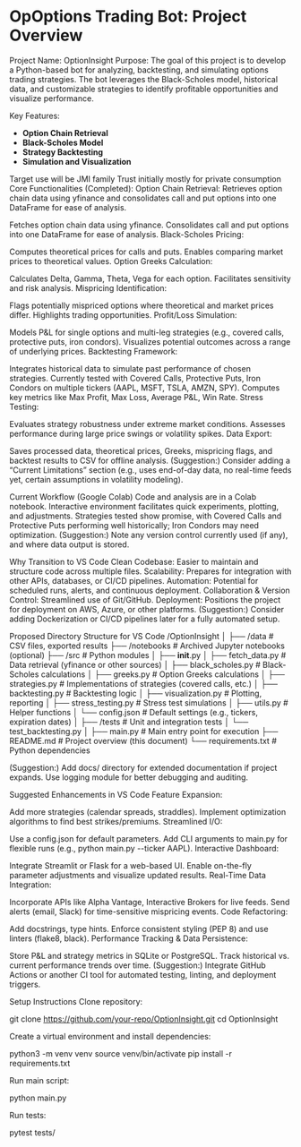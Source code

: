 # OpOptions Trading Bot: Project Overview
Project Name:
OptionInsight 
Purpose:
The goal of this project is to develop a Python-based bot for analyzing, backtesting, and simulating options trading strategies. The bot leverages the Black-Scholes model, historical data, and customizable strategies to identify profitable opportunities and visualize performance.

Key Features:

*   **Option Chain Retrieval**
*   **Black-Scholes Model**
*   **Strategy Backtesting**
*   **Simulation and Visualization**


Target use will be JMI family Trust initially mostly for private consumption 
Core Functionalities (Completed):
Option Chain Retrieval: 
Retrieves option chain data using yfinance and consolidates call and put options into one DataFrame for ease of analysis.

Fetches option chain data using yfinance.
Consolidates call and put options into one DataFrame for ease of analysis.
Black-Scholes Pricing:


Computes theoretical prices for calls and puts.
Enables comparing market prices to theoretical values.
Option Greeks Calculation:


Calculates Delta, Gamma, Theta, Vega for each option.
Facilitates sensitivity and risk analysis.
Mispricing Identification:


Flags potentially mispriced options where theoretical and market prices differ.
Highlights trading opportunities.
Profit/Loss Simulation:


Models P&L for single options and multi-leg strategies (e.g., covered calls, protective puts, iron condors).
Visualizes potential outcomes across a range of underlying prices.
Backtesting Framework:


Integrates historical data to simulate past performance of chosen strategies.
Currently tested with Covered Calls, Protective Puts, Iron Condors on multiple tickers (AAPL, MSFT, TSLA, AMZN, SPY).
Computes key metrics like Max Profit, Max Loss, Average P&L, Win Rate.
Stress Testing:


Evaluates strategy robustness under extreme market conditions.
Assesses performance during large price swings or volatility spikes.
Data Export:


Saves processed data, theoretical prices, Greeks, mispricing flags, and backtest results to CSV for offline analysis.
(Suggestion:)
Consider adding a “Current Limitations” section (e.g., uses end-of-day data, no real-time feeds yet, certain assumptions in volatility modeling).

Current Workflow (Google Colab)
Code and analysis are in a Colab notebook.
Interactive environment facilitates quick experiments, plotting, and adjustments.
Strategies tested show promise, with Covered Calls and Protective Puts performing well historically; Iron Condors may need optimization.
(Suggestion:)
Note any version control currently used (if any), and where data output is stored.

Why Transition to VS Code
Clean Codebase: Easier to maintain and structure code across multiple files.
Scalability: Prepares for integration with other APIs, databases, or CI/CD pipelines.
Automation: Potential for scheduled runs, alerts, and continuous deployment.
Collaboration & Version Control: Streamlined use of Git/GitHub.
Deployment: Positions the project for deployment on AWS, Azure, or other platforms.
(Suggestion:)
Consider adding Dockerization or CI/CD pipelines later for a fully automated setup.

Proposed Directory Structure for VS Code
/OptionInsight
│
├── /data                  # CSV files, exported results
├── /notebooks             # Archived Jupyter notebooks (optional)
├── /src                   # Python modules
│   ├── __init__.py
│   ├── fetch_data.py      # Data retrieval (yfinance or other sources)
│   ├── black_scholes.py   # Black-Scholes calculations
│   ├── greeks.py          # Option Greeks calculations
│   ├── strategies.py      # Implementations of strategies (covered calls, etc.)
│   ├── backtesting.py     # Backtesting logic
│   ├── visualization.py   # Plotting, reporting
│   ├── stress_testing.py  # Stress test simulations
│   ├── utils.py           # Helper functions
│   └── config.json        # Default settings (e.g., tickers, expiration dates)
│
├── /tests                 # Unit and integration tests
│   └── test_backtesting.py
│
├── main.py                # Main entry point for execution
├── README.md              # Project overview (this document)
└── requirements.txt       # Python dependencies

(Suggestion:)
Add docs/ directory for extended documentation if project expands.
Use logging module for better debugging and auditing.

Suggested Enhancements in VS Code
Feature Expansion:


Add more strategies (calendar spreads, straddles).
Implement optimization algorithms to find best strikes/premiums.
Streamlined I/O:


Use a config.json for default parameters.
Add CLI arguments to main.py for flexible runs (e.g., python main.py --ticker AAPL).
Interactive Dashboard:


Integrate Streamlit or Flask for a web-based UI.
Enable on-the-fly parameter adjustments and visualize updated results.
Real-Time Data Integration:


Incorporate APIs like Alpha Vantage, Interactive Brokers for live feeds.
Send alerts (email, Slack) for time-sensitive mispricing events.
Code Refactoring:


Add docstrings, type hints.
Enforce consistent styling (PEP 8) and use linters (flake8, black).
Performance Tracking & Data Persistence:


Store P&L and strategy metrics in SQLite or PostgreSQL.
Track historical vs. current performance trends over time.
(Suggestion:)
Integrate GitHub Actions or another CI tool for automated testing, linting, and deployment triggers.

Setup Instructions
Clone repository:

 git clone https://github.com/your-repo/OptionInsight.git
cd OptionInsight


Create a virtual environment and install dependencies:

 python3 -m venv venv
source venv/bin/activate
pip install -r requirements.txt


Run main script:

 python main.py


Run tests:

 pytest tests/

